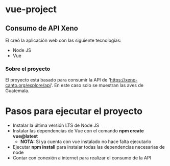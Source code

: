 # vue-project

## Consumo de API Xeno

El creó la aplicación web con las siguiente tecnologías:
- Node JS
- Vue

### Sobre el proyecto

El proyecto está basado para consumir la API de 'https://xeno-canto.org/explore/api'.
En este caso solo se muestran las aves de Guatemala.

# Pasos para ejecutar el proyecto

- Instalar la última versión LTS de Node JS
- Instalar las dependencias de Vue con el comando **npm create vue@latest**
    -    **NOTA:** Si ya cuenta con vue instalado no hace falta ejecutarlo
- Ejecutar **npm install** para instalar todas las dependencias necesarias de node
- Contar con conexión a internet para realizar el consumo de la API